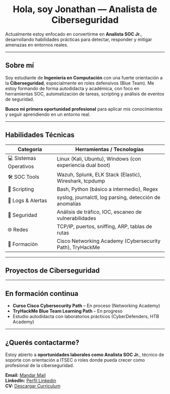 <h1 align="center"> Hola, soy Jonathan — Analista de Ciberseguridad</h1>

Actualmente estoy enfocado en convertirme en **Analista SOC Jr.**, desarrollando habilidades prácticas para detectar, responder y mitigar amenazas en entornos reales.

---

## Sobre mí

Soy estudiante de **Ingeniería en Computación** con una fuerte orientación a la **Ciberseguridad**, especialmente en roles defensivos (Blue Team). Me estoy formando de forma autodidacta y académica, con foco en herramientas SOC, automatización de tareas, scripting y análisis de eventos de seguridad.

**Busco mi primera oportunidad profesional** para aplicar mis conocimientos y seguir aprendiendo en un entorno real.

---

## Habilidades Técnicas

| Categoría            | Herramientas / Tecnologías                                   |
|----------------------|--------------------------------------------------------------|
| 💻 Sistemas Operativos| Linux (Kali, Ubuntu), Windows (con experiencia dual boot)   |
| 🛠️ SOC Tools          | Wazuh, Splunk, ELK Stack (Elastic), Wireshark, tcpdump      |
| 📝 Scripting          | Bash, Python (básico a intermedio), Regex                   |
| 📁 Logs & Alertas     | syslog, journalctl, log parsing, detección de anomalías     |
| 🧪 Seguridad          | Análisis de tráfico, IOC, escaneo de vulnerabilidades       |
| 🌐 Redes              | TCP/IP, puertos, sniffing, ARP, tablas de rutas             |
| 🧠 Formación          | Cisco Networking Academy (Cybersecurity Path), TryHackMe    |

---

## Proyectos de Ciberseguridad

---
## En formación continua

- **Curso Cisco Cybersecurity Path** – En proceso (Networking Academy)
- **TryHackMe Blue Team Learning Path** – En progreso
- Estudio autodidacta con laboratorios prácticos (CyberDefenders, HTB Academy)

---

## ¿Querés contactarme?

Estoy abierto a **oportunidades laborales como Analista SOC Jr.**, técnico de soporte con orientación a ITSEC o roles donde pueda crecer como profesional de la ciberseguridad.

**Email:** [Mandar Mail](mailto:jonathan.miskinich.dev@gmail.com)  
**LinkedIn:** [Perfil Linkedin](https://www.linkedin.com/in/jonathan-miskinich)  
**CV:** [Descargar Curriculum](https://docs.google.com/document/d/1gYetdeQrKLP7IRFaUCULy9gn___4oblSnWJr8NuJpX8/edit?usp=sharing/export?format=pdf)
